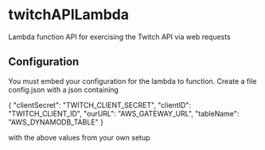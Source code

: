 # twitchAPILambda
Lambda function API for exercising the Twitch API via web requests

## Configuration

You must embed your configuration for the lambda to function.  Create a file config.json with a json containing

{
	"clientSecret": "TWITCH_CLIENT_SECRET",
	"clientID": "TWITCH_CLIENT_ID",
	"ourURL": "AWS_GATEWAY_URL",
	"tableName": "AWS_DYNAMODB_TABLE"
}

with the above values from your own setup
